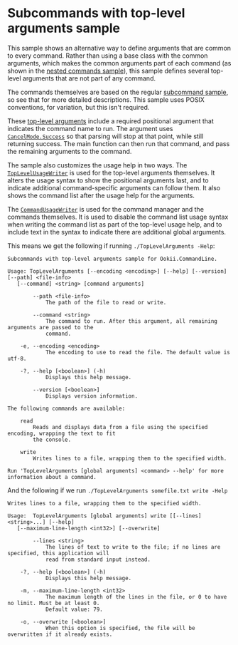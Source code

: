 # Subcommands with top-level arguments sample

This sample shows an alternative way to define arguments that are common to every command. Rather
than using a base class with the common arguments, which makes the common arguments part of each
command (as shown in the [nested commands sample](../NestedCommands)), this sample defines several
top-level arguments that are not part of any command.

The commands themselves are based on the regular [subcommand sample](../SubCommand), so see that for
more detailed descriptions. This sample uses POSIX conventions, for variation, but this isn't
required.

These [top-level arguments](TopLevelArguments.cs) include a required positional argument that
indicates the command name to run. The argument uses [`CancelMode.Success`][] so that parsing will stop
at that point, while still returning success. The main function can then run that command, and pass
the remaining arguments to the command.

The sample also customizes the usage help in two ways. The [`TopLevelUsageWriter`](TopLevelUsageWriter.cs)
is used for the top-level arguments themselves. It alters the usage syntax to show the positional
arguments last, and to indicate additional command-specific arguments can follow them. It also
shows the command list after the usage help for the arguments.

The [`CommandUsageWriter`](CommandUsageWriter.cs) is used for the command manager and the commands
themselves. It is used to disable the command list usage syntax when writing the command list as part
of the top-level usage help, and to include text in the syntax to indicate there are additional
global arguments.

This means we get the following if running `./TopLevelArguments -Help`:

```text
Subcommands with top-level arguments sample for Ookii.CommandLine.

Usage: TopLevelArguments [--encoding <encoding>] [--help] [--version] [--path] <file-info>
   [--command] <string> [command arguments]

        --path <file-info>
            The path of the file to read or write.

        --command <string>
            The command to run. After this argument, all remaining arguments are passed to the
            command.

    -e, --encoding <encoding>
            The encoding to use to read the file. The default value is utf-8.

    -?, --help [<boolean>] (-h)
            Displays this help message.

        --version [<boolean>]
            Displays version information.

The following commands are available:

    read
        Reads and displays data from a file using the specified encoding, wrapping the text to fit
        the console.

    write
        Writes lines to a file, wrapping them to the specified width.

Run 'TopLevelArguments [global arguments] <command> --help' for more information about a command.
```

And the following if we run `./TopLevelArguments somefile.txt write -Help`

```text
Writes lines to a file, wrapping them to the specified width.

Usage:  TopLevelArguments [global arguments] write [[--lines] <string>...] [--help]
   [--maximum-line-length <int32>] [--overwrite]

        --lines <string>
            The lines of text to write to the file; if no lines are specified, this application will
            read from standard input instead.

    -?, --help [<boolean>] (-h)
            Displays this help message.

    -m, --maximum-line-length <int32>
            The maximum length of the lines in the file, or 0 to have no limit. Must be at least 0.
            Default value: 79.

    -o, --overwrite [<boolean>]
            When this option is specified, the file will be overwritten if it already exists.
```

[`CancelMode.Success`]: https://www.ookii.org/docs/commandline-4.0/html/T_Ookii_CommandLine_CancelMode.htm
